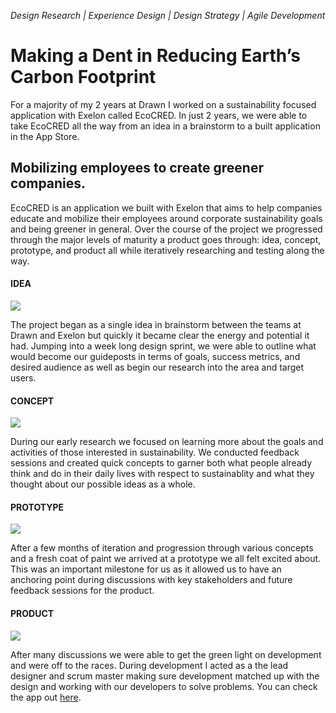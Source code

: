 _Design Research | Experience Design | Design Strategy | Agile Development_
# Making a Dent in Reducing Earth’s Carbon Footprint
For a majority of my 2 years at Drawn I worked on a sustainability focused application with Exelon called EcoCRED. In just 2 years, we were able to take EcoCRED all the way from an idea in a brainstorm to a built application in the App Store. 

## Mobilizing employees to create greener companies.

EcoCRED is an application we built with Exelon that aims to help companies educate and mobilize their employees around corporate sustainability goals and being greener in general. Over the course of the project we progressed through the major levels of maturity a product goes through: idea, concept, prototype, and product all while iteratively researching and testing along the way.

#### IDEA
![](https://firebasestorage.googleapis.com/v0/b/brianlichliter-2018.appspot.com/o/EcoCRED%2FEcoCRED%20idea.jpg?alt=media&token=25e72bbf-1535-47c0-88e1-883e9954d1de)

The project began as a single idea in brainstorm between the teams at Drawn and Exelon but quickly it became clear the energy and potential it had. Jumping into a week long design sprint, we were able to outline what would become our guideposts in terms of goals, success metrics, and desired audience as well as begin our research into the area and target users.

#### CONCEPT
![](https://firebasestorage.googleapis.com/v0/b/brianlichliter-2018.appspot.com/o/EcoCRED%2FEcoCRED%20concept.png?alt=media&token=39926437-f599-4c32-b2ff-7cc6c157511c)

During our early research we focused on learning more about the goals and activities of those interested in sustainability. We conducted feedback sessions and created quick concepts to garner both what people already think and do in their daily lives with respect to sustainablity and what they thought about our possible ideas as a whole.

#### PROTOTYPE
![](https://firebasestorage.googleapis.com/v0/b/brianlichliter-2018.appspot.com/o/EcoCRED%2FEcoCRED%20prototype.jpg?alt=media&token=79b8ea04-eac0-430e-876f-bac5520de3ff)

After a few months of iteration and progression through various concepts and a fresh coat of paint we arrived at a prototype we all felt excited about. This was an important milestone for us as it allowed us to have an anchoring point during discussions with key stakeholders and future feedback sessions for the product.

#### PRODUCT
![](https://firebasestorage.googleapis.com/v0/b/brianlichliter-2018.appspot.com/o/EcoCRED%2FEcoCRED%20product.png?alt=media&token=9852dd07-e1cb-4708-b770-fd0458d23c41)

After many discussions we were able to get the green light on development and were off to the races. During development I acted as a the lead designer and scrum master making sure development matched up with the design and working with our developers to solve problems. You can check the app out [here](https://itunes.apple.com/us/app/ecocred/id1326975651?mt=8).
